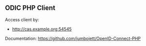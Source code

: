 ## ODIC PHP Client

Access client by:
- http://cas.example.org:54545

Documentation: https://github.com/jumbojett/OpenID-Connect-PHP